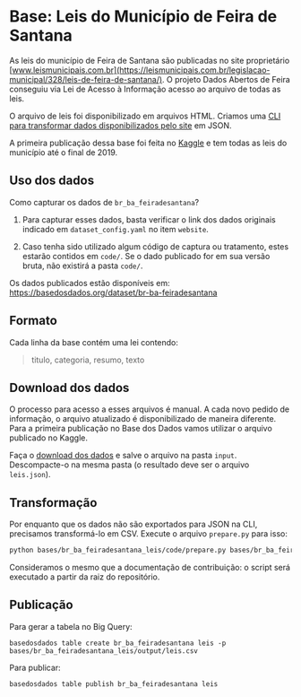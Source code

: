 # Base: Leis do Município de Feira de Santana

As leis do município de Feira de Santana são publicadas no
site proprietário [www.leismunicipais.com.br](https://leismunicipais.com.br/legislacao-municipal/328/leis-de-feira-de-santana/).
O projeto Dados Abertos de Feira conseguiu via Lei de Acesso à Informação
acesso ao arquivo de todas as leis.

O arquivo de leis foi disponibilizado em arquivos HTML. Criamos
uma [CLI para transformar dados disponibilizados pelo site](https://github.com/DadosAbertosDeFeira/leis-municipais)
em JSON.

A primeira publicação dessa base foi feita no [Kaggle](https://www.kaggle.com/anapaulagomes/leis-do-municpio-de-feira-de-santana)
e tem todas as leis do município até o final de 2019.

## Uso dos dados

Como capturar os dados de `br_ba_feiradesantana`?

1. Para capturar esses dados, basta verificar o link dos dados originais indicado em `dataset_config.yaml` no item `website`.

2. Caso tenha sido utilizado algum código de captura ou tratamento, estes estarão contidos em `code/`.
Se o dado publicado for em sua versão bruta, não existirá a pasta `code/`.

Os dados publicados estão disponíveis em: https://basedosdados.org/dataset/br-ba-feiradesantana

## Formato

Cada linha da base contém uma lei contendo:

> titulo, categoria, resumo, texto

## Download dos dados

O processo para acesso a esses arquivos é manual. A cada novo
pedido de informação, o arquivo atualizado é disponibilizado de
maneira diferente. Para a primeira publicação no Base dos Dados
vamos utilizar o arquivo publicado no Kaggle.

Faça o [download dos dados](https://www.kaggle.com/anapaulagomes/leis-do-municpio-de-feira-de-santana)
e salve o arquivo na pasta `input`. Descompacte-o na mesma pasta (o
resultado deve ser o arquivo `leis.json`).

## Transformação

Por enquanto que os dados não são exportados para JSON na CLI, precisamos
transformá-lo em CSV. Execute o arquivo `prepare.py` para isso:

```bash
python bases/br_ba_feiradesantana_leis/code/prepare.py bases/br_ba_feiradesantana_leis/input/leis.json
```

Consideramos o mesmo que a documentação de contribuição: o script será executado
a partir da raiz do repositório.

## Publicação

Para gerar a tabela no Big Query:

```
basedosdados table create br_ba_feiradesantana leis -p bases/br_ba_feiradesantana_leis/output/leis.csv
```

Para publicar:

```
basedosdados table publish br_ba_feiradesantana leis
```
